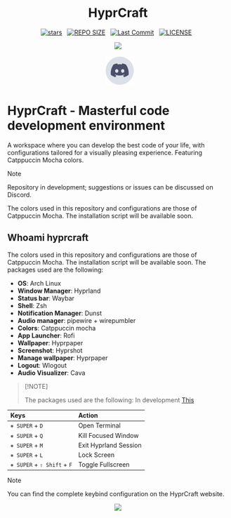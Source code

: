 <h1 align="center">HyprCraft   </h1>
<div align="center">
<p>
<a href="https://github.com/zephardev/hyprcraft/stargazers"><img src="https://img.shields.io/github/stars/zephardev/hyprcraft?style=for-the-badge&logo=starship&color=C9CBFF&logoColor=C9CBFF&labelColor=302D41" alt="stars"><a>&nbsp;&nbsp;
<!-- <a href="https://github.com/zephardev/hyprcraft/"><img src="https://img.shields.io/github/repo-size/zephardev/hyprcraft?style=for-the-badge&logo=hyprland&logoColor=f9e2af&label=Size&labelColor=302D41&color=f9e2af" alt="REPO SIZE"></a>&nbsp;&nbsp; -->
<a href="https://github.com/zephardev/hyprcraft/"><img src="https://img.shields.io/github/forks/zephardev/hyprcraft?style=for-the-badge&logo=appveyor&logoColor=f9e2af&label=Forks&labelColor=302D41&color=f9e2af" alt="REPO SIZE"></a>&nbsp;&nbsp;
<a href="https://github.com/zephardev/hyprcraft/commits/main/"><img src="https://img.shields.io/github/last-commit/ad1822/hyprdots?style=for-the-badge&logo=github&logoColor=eba0ac&label=Last%20Commit&labelColor=302D41&color=eba0ac" alt="Last Commit"></a>&nbsp;&nbsp;
<a href="https://github.com/zephardev/hyprcraft/blob/main/LICENSE"><img src="https://img.shields.io/github/license/zephardev/hyprcraft?style=for-the-badge&logo=&color=CBA6F7&logoColor=CBA6F7&labelColor=302D41" alt="LICENSE"></a>&nbsp;&nbsp;
</p>
</div>

<p align="center">
  <img src="https://raw.githubusercontent.com/catppuccin/catppuccin/main/assets/palette/macchiato.png" width="400" />
</p>

  <p align="center">
  <img src="https://raw.githubusercontent.com/catppuccin/catppuccin/main/assets/misc/transparent.png" height="1" width="5"/>
    <picture>
      <source srcset="https://raw.githubusercontent.com/catppuccin/catppuccin/main/assets/social/macchiato_discord.svg" width="64" height="64" alt="Discord Logo" media="(prefers-color-scheme: dark)"/>
      <source srcset="https://raw.githubusercontent.com/catppuccin/catppuccin/main/assets/social/latte_discord.svg" width="64" height="64" alt="Discord Logo" media="(prefers-color-scheme: light), (prefers-color-scheme: no-preference)"/>
      <img src="https://raw.githubusercontent.com/catppuccin/catppuccin/main/assets/social/latte_discord.svg" width="64" height="64" alt="Discord Logo"/>
    </picture>
  </a>
</p>

# HyprCraft - Masterful code development environment

A workspace where you can develop the best code of your life, with configurations tailored for a visually pleasing experience. Featuring Catppuccin Mocha colors.

> [!NOTE]
> Repository in development; suggestions or issues can be discussed on Discord.
>
> The colors used in this repository and configurations are those of Catppuccin Mocha. The installation script will be available soon.

## Whoami hyprcraft

The colors used in this repository and configurations are those of Catppuccin Mocha. The installation script will be available soon.
The packages used are the following:

- **OS**: Arch Linux
- **Window Manager**: Hyprland
- **Status bar**: Waybar
- **Shell**: Zsh
- **Notification Manager**: Dunst
- **Audio manager**: pipewire + wirepumbler
- **Colors**: Catppuccin mocha
- **App Launcher**: Rofi
- **Wallpaper**: Hyprpaper
- **Screenshot**: Hyprshot
- **Manage wallpaper**: Hyprpaper
- **Logout**: Wlogout
- **Audio Visualizer**: Cava

>  [!NOTE]
>
> The packages used are the following: In development <a href="https://hyprcraft.netlify.app/">This</a>

|  Keys |  Action |
| :------------------------------ | :---------------------------- |
| `⎈ SUPER` + `D` | Open Terminal |
| `⎈ SUPER` + `Q` | Kill Focused Window |
| `⎈ SUPER` + `M` | Exit Hyprland Session |
| `⎈ SUPER` + `L` | Lock Screen |
| `⎈ SUPER` + `⇧ Shift` + `F` | Toggle Fullscreen |


> [!NOTE]
> You can find the complete keybind configuration on the HyprCraft website.

<p align="center">
  <img src="https://raw.githubusercontent.com/catppuccin/catppuccin/main/assets/footers/gray0_ctp_on_line.svg?sanitize=true" />
</p>






























